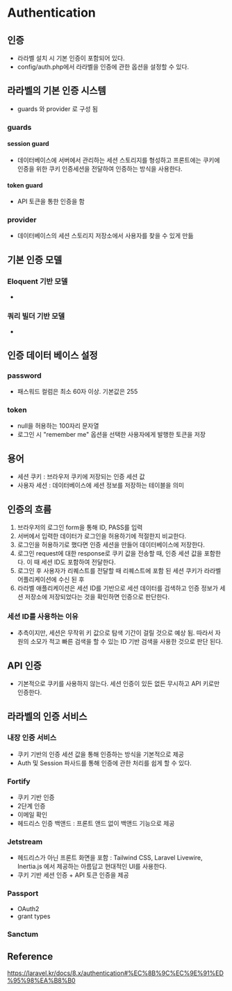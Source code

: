 # Authentication

## 인증
- 라라벨 설치 시 기본 인증이 포함되어 있다.
- config/auth.php에서 라라벨을 인증에 관한 옵션을 설정할 수 있다.

## 라라벨의 기본 인증 시스템
- guards 와 provider 로 구성 됨
### guards
#### session guard
- 데이터베이스에 서버에서 관리하는 세션 스토리지를 형성하고 프론트에는 쿠키에 인증을 위한 쿠키 인증세션을 전달하여 인증하는 방식을 사용한다.

#### token guard
- API 토큰을 통한 인증을 함

### provider
- 데이터베이스의 세션 스토리지 저장소에서 사용자를 찾을 수 있게 만듦


## 기본 인증 모델
### Eloquent 기반 모델
- 
### 쿼리 빌더 기반 모델
- 

## 인증 데이터 베이스 설정
### password
- 패스워드 컬럼은 최소 60자 이상. 기본값은 255
### token
- null을 허용하는 100자리 문자열
- 로그인 시 "remember me" 옵션을 선택한 사용자에게 발행한 토큰을 저장

## 용어
- 세션 쿠키 : 브라우저 쿠키에 저장되는 인증 세션 값
- 사용자 세션 : 데이터베이스에 세션 정보를 저장하는 테이블을 의미

## 인증의 흐름
1. 브라우저의 로그인 form을 통해 ID, PASS를 입력
2. 서버에서 입력한 데이터가 로그인을 허용하기에 적절한지 비교한다.
3. 로그인을 허용하기로 했다면 인증 세션을 만들어 데이터베이스에 저장한다.
4. 로그인 request에 대한 response로 쿠키 값을 전송할 때, 인증 세션 값을 포함한다. 이 때 세션 ID도 포함하여 전달한다.
5. 로그인 후 사용자가 리퀘스트를 전달할 때 리퀘스트에 포함 된 세션 쿠키가 라라벨 어플리케이션에 수신 된 후
6. 라라벨 애플리케이션은 세션 ID를 기반으로 세션 데이터를 검색하고 인증 정보가 세션 저장소에 저장되었다는 것을 확인하면 인증으로 판단한다.

### 세션 ID를 사용하는 이유
- 추측이지만, 세션은 무작위 키 값으로 탐색 기간이 걸릴 것으로 예상 됨. 따라서 자원의 소모가 적고 빠른 검색을 할 수 있는 ID 기반 검색을 사용한 것으로 판단 된다.


## API 인증
- 기본적으로 쿠키를 사용하지 않는다. 세션 인증이 있든 없든 무시하고 API 키로만 인증한다.

## 라라벨의 인증 서비스
### 내장 인증 서비스
- 쿠키 기반의 인증 세션 값을 통해 인증하는 방식을 기본적으로 제공
- Auth 및 Session 파사드를 통해 인증에 관한 처리를 쉽게 할 수 있다.


### Fortify
- 쿠키 기반 인증
- 2단계 인증
- 이메일 확인
- 헤드리스 인증 백앤드 : 프론트 앤드 없이 백앤드 기능으로 제공

### Jetstream
- 헤드리스가 아닌 프론트 화면을 포함 : Tailwind CSS, Laravel Livewire, Inertia.js 에서 제공하는 아름답고 현대적인 UI를 사용한다.
- 쿠키 기반 세션 인증 + API 토큰 인증을 제공

### Passport
- OAuth2
- grant types 

### Sanctum

## Reference
https://laravel.kr/docs/8.x/authentication#%EC%8B%9C%EC%9E%91%ED%95%98%EA%B8%B0
